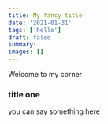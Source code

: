 ```yaml
---
title: My fancy title
date: '2021-01-31'
tags: ['hello']
draft: false
summary:
images: []
---
```


Welcome to my corner

### title one

you can say something here
